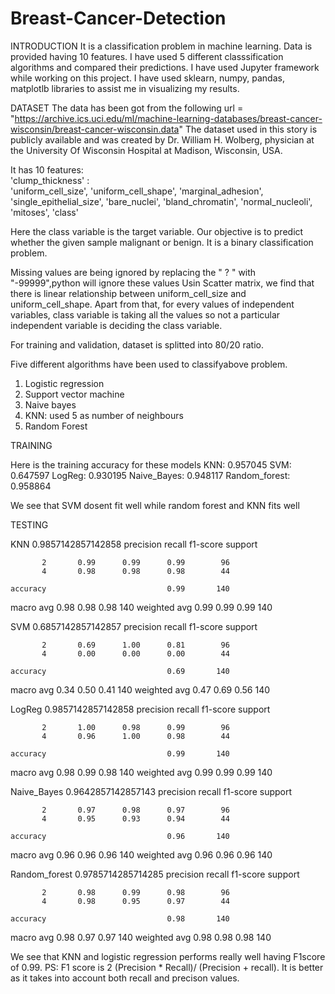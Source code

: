 # Breast-Cancer-Detection
INTRODUCTION
It is a classification problem in machine learning. Data is provided having 10 features. I have used 5 different classsification algorithms and compared their predictions. I have used Jupyter framework while working on this project. I have used sklearn, numpy, pandas, matplotlb libraries to assist me in visualizing my results.

DATASET
The data has been got from the  following url = "https://archive.ics.uci.edu/ml/machine-learning-databases/breast-cancer-wisconsin/breast-cancer-wisconsin.data"
The dataset used in this story is publicly available and was created by Dr. William H. Wolberg, physician at the University Of Wisconsin Hospital at Madison, Wisconsin, USA.

It has 10 features:  
'clump_thickness' :  
'uniform_cell_size', 
'uniform_cell_shape',
'marginal_adhesion',
'single_epithelial_size',
'bare_nuclei',
'bland_chromatin',
'normal_nucleoli',
'mitoses',
'class'

Here the class variable is the target variable. Our objective is to predict whether the given sample malignant or benign. It is a binary classification problem. 

Missing values are being ignored by replacing the " ? " with "-99999",python will ignore these values
Usin Scatter matrix, we find that there is linear relationship between uniform_cell_size and uniform_cell_shape. Apart from that, for every values of independent variables, class variable is taking all the values so not a particular independent variable is deciding the class variable. 

For training and validation, dataset is splitted into 80/20 ratio. 

Five different algorithms have been used to classifyabove problem. 
1. Logistic regression
2. Support vector machine 
3. Naive bayes 
4. KNN: used 5 as number of neighbours 
5. Random Forest 

TRAINING 

Here is the training accuracy for these models
KNN: 0.957045 
SVM: 0.647597 
LogReg: 0.930195 
Naive_Bayes: 0.948117
Random_forest: 0.958864 

We see that SVM dosent fit well while random forest and KNN fits well

TESTING

KNN
0.9857142857142858
              precision    recall  f1-score   support

           2       0.99      0.99      0.99        96
           4       0.98      0.98      0.98        44

    accuracy                           0.99       140
   macro avg       0.98      0.98      0.98       140
weighted avg       0.99      0.99      0.99       140

SVM
0.6857142857142857
              precision    recall  f1-score   support

           2       0.69      1.00      0.81        96
           4       0.00      0.00      0.00        44

    accuracy                           0.69       140
   macro avg       0.34      0.50      0.41       140
weighted avg       0.47      0.69      0.56       140

LogReg
0.9857142857142858
              precision    recall  f1-score   support

           2       1.00      0.98      0.99        96
           4       0.96      1.00      0.98        44

    accuracy                           0.99       140
   macro avg       0.98      0.99      0.98       140
weighted avg       0.99      0.99      0.99       140

Naive_Bayes
0.9642857142857143
              precision    recall  f1-score   support

           2       0.97      0.98      0.97        96
           4       0.95      0.93      0.94        44

    accuracy                           0.96       140
   macro avg       0.96      0.96      0.96       140
weighted avg       0.96      0.96      0.96       140

Random_forest
0.9785714285714285
              precision    recall  f1-score   support

           2       0.98      0.99      0.98        96
           4       0.98      0.95      0.97        44

    accuracy                           0.98       140
   macro avg       0.98      0.97      0.97       140
weighted avg       0.98      0.98      0.98       140

 We see that KNN and logistic regression performs really well having F1score of 0.99. 
 PS: F1 score is 2 (Precision * Recall)/ (Precision + recall). It is better as it takes into account both recall and precison values.
